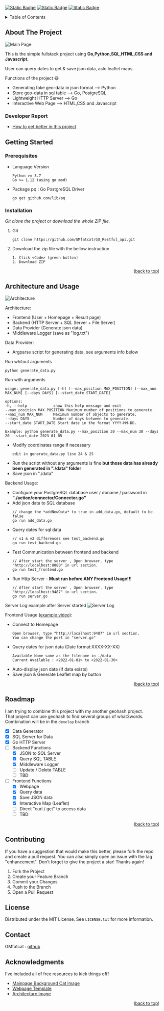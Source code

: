 <!--
*** Thanks for checking out the Best-README-Template. If you have a suggestion
*** that would make this better, please fork the repo and create a pull request
*** or simply open an issue with the tag "enhancement".
*** Don't forget to give the project a star!
*** Thanks again! Now go create something AMAZING! :D
-->
<a name="readme-top"></a>
[![Static Badge](https://img.shields.io/badge/Python-3.10-green)](https://www.python.org/) [![Static Badge](https://img.shields.io/badge/Go-1.19-green)](https://go.dev/) [![Static Badge](https://img.shields.io/badge/PostgreSQL-16.1-green)](https://www.postgresql.org/)

<!-- TABLE OF CONTENTS -->
<details>
  <summary>Table of Contents</summary>
  <ol>
    <li>
      <a href="#about-the-project">About The Project</a>
      <ul>
        <li><a href="#developer-report">Developer Report</a></li>
      </ul>
    </li>
    <li>
      <a href="#getting-started">Getting Started</a>
      <ul>
        <li><a href="#prerequisites">Prerequisites</a></li>
        <li><a href="#installation">Installation</a></li>
      </ul>
    </li>
    <li><a href="#architecture-and-usage">Architecture and Usage</a></li>
    <li><a href="#roadmap">Roadmap</a></li>
    <li><a href="#contributing">Contributing</a></li>
    <li><a href="#license">License</a></li>
    <li><a href="#contact">Contact</a></li>
    <li><a href="#acknowledgments">Acknowledgments</a></li>
  </ol>
</details>



<!-- ABOUT THE PROJECT -->
## About The Project

![Main Page](/repo_asset/mainpage.png)

This is the simple fullstack project using **Go,Python,SQL,HTML,CSS and Javascript**.
    
User can query dates to get & save json data, aslo leaflet maps.

Functions of the project :smile:
* Generating fake geo-data in json format --> Python
* Store geo-data in sql table --> Go, PostgreSQL
* Lightweight HTTP Server --> Go
* Interactive Web Page --> HTML,CSS and Javascript

### Developer Report

* [How to get better in this project](/repo_asset/Developer_Report.md)

<!-- GETTING STARTED -->
## Getting Started

### Prerequisites

* Language Version
  ```
  Python >= 3.7
  Go >= 1.12 (using go mod)
  ```
* Package
pq : Go PostgreSQL Driver
  ```
  go get github.com/lib/pq
  ```

### Installation

_Git clone the project or download the whole ZIP file._

1. Git
   ```
   git clone https://github.com/GMfatcat/GO_Restful_api.git
   ```
2. Download the zip file with the bellow instruction
   ```
   1. Click <Code> (green button)
   2. Download ZIP
   ```

<p align="right">(<a href="#readme-top">back to top</a>)</p>

<!-- USAGE EXAMPLES -->
## Architecture and Usage

![Architecture](/repo_asset/architecture.png)

Architecture:
* Frontend (User + Homepage + Result page)
* Backend (HTTP Server + SQL Server + File Server)
* Data Provider (Generate json data)
* Middleware Logger (save as "log.txt")

Data Provider:
* Argparse script for generating data, see arguments info below  

Run whitout arguments
   ```
   python generate_data.py
   ```
Run with arguments
   ```
   usage: generate_data.py [-h] [--max_position MAX_POSITION] [--max_num MAX_NUM] [--days DAYS] [--start_date START_DATE]

   options:
  -h, --help            show this help message and exit
  --max_position MAX_POSITION Maximum number of positions to generate.
  --max_num MAX_NUM     Maximum number of objects to generate.
  --days DAYS           Number of days between to generate.
  --start_date START_DATE Start date in the format YYYY-MM-DD.

  Example: python generate_data.py --max_position 30 --max_num 30 --days 20 --start_date 2023-01-05
   ```
* Modify coordinates range if necessary
   ```
   edit in generate_data.py line 24 & 25
   ```
* Run the script without any arguments is fine **but those data has already been generated in "./data" folder**
* Save json in "./data"

Backend Usage:
* Configure your PostgreSQL database user / dbname / password in **"./action/connector/Connector.go"**
* Add json data to SQL database
   ```
   // change the *addNewData* to true in add_data.go, default to be false
   go run add_data.go
   ```
* Query dates for sql data
   ```
   // v1 & v2 differences see test_backend.go
   go run test_backend.go
   ```
* Test Communication between frontend and backend
   ```
   // After start the server , Open browser, type "http://localhost:8080" in url section.
   go run test_frontend.go
   ```
* Run Http Server - **Must run before ANY Frontend Usage!!!**
   ```
   // After start the server , Open browser, type "http://localhost:9487" in url section.
   go run server.go
   ```
Server Log example after Server started
![Server Log](/repo_asset/server-log.jpg)

Frontend Usage ([example video](https://youtu.be/vzdCxp50BXs)):
* Connect to Homepage
   ```
   Open browser, type "http://localhost:9487" in url section.
   You can change the port in "server.go"
   ```
* Query dates for json data (Date format:XXXX-XX-XX)
   ```
   Available Name same as the filename in ./data
   Current Available : <2022-01-01> to <2022-01-30> 
   ```
* Auto-display json data (if data exists)
* Save json & Generate Leaflet map by button

<p align="right">(<a href="#readme-top">back to top</a>)</p>


<!-- ROADMAP -->
## Roadmap

I am trying to combine this project with my another geohash project.  
That project can use geohash to find several groups of what3words. 
Combination will be in the `develop` branch.

- [x] Data Generator
- [x] SQL Server for Data
- [x] Go HTTP Server
- [ ] Backend Functions
    - [x] JSON to SQL Server
    - [x] Query SQL TABLE
    - [x] Middleware Logger
    - [ ] Update / Delete TABLE
    - [ ] TBD
- [ ] Frontend Functions
    - [x] Webpage
    - [x] Query data
    - [x] Save JSON data
    - [x] Interactive Map (Leaflet)
    - [ ] Direct "curl / get" to access data
    - [ ] TBD

<p align="right">(<a href="#readme-top">back to top</a>)</p>

<!-- CONTRIBUTING -->
## Contributing

If you have a suggestion that would make this better, please fork the repo and create a pull request. You can also simply open an issue with the tag "enhancement".
Don't forget to give the project a star! Thanks again!

1. Fork the Project
2. Create your Feature Branch
3. Commit your Changes
4. Push to the Branch
5. Open a Pull Request

<!-- LICENSE -->
## License

Distributed under the MIT License. See `LICENSE.txt` for more information.

<!-- CONTACT -->
## Contact

GMfatcat : [github](https://github.com/GMfatcat)

<!-- ACKNOWLEDGMENTS -->
## Acknowledgments

I've included all of free resources to kick things off!

* [Mainpage Background Cat Image](https://playgroundai.com/)
* [Webpage Template](https://bootstrapmade.com/append-bootstrap-website-template/)
* [Architecture Image](https://excalidraw.com/)

<p align="right">(<a href="#readme-top">back to top</a>)</p>